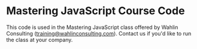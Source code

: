 Mastering JavaScript Course Code
==========

This code is used in the Mastering JavaScript class offered by Wahlin Consulting (training@wahlinconsulting.com). Contact us if you'd like to run the class at your company.
